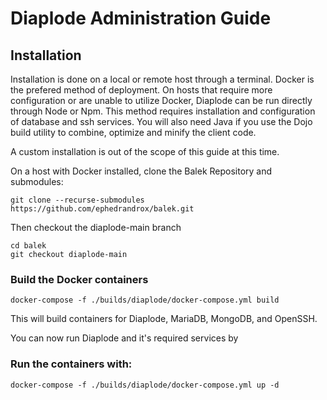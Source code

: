 # Diaplode Administration Guide

## Installation
Installation is done on a local or remote host through a terminal. Docker is the prefered method of deployment. On hosts that require more configuration or are unable to utilize Docker, Diaplode can be run directly through Node or Npm. This method requires installation and configuration of database and ssh services. You will also need Java if you use the Dojo build utility to combine, optimize and minify the client code.

A custom installation is out of the scope of this guide at this time.

On a host with Docker installed, clone the Balek Repository and submodules:
    
    git clone --recurse-submodules https://github.com/ephedrandrox/balek.git

Then checkout the diaplode-main branch  

    cd balek
    git checkout diaplode-main

### Build the Docker containers
    
    docker-compose -f ./builds/diaplode/docker-compose.yml build
This will build containers for Diaplode, MariaDB, MongoDB, and OpenSSH.

You can now run Diaplode and it's required services by 
### Run the containers with:

    docker-compose -f ./builds/diaplode/docker-compose.yml up -d

